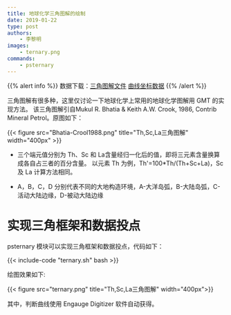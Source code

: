 ```yaml
---
title: 地球化学三角图解的绘制
date: 2019-01-22
type: post
authors:
    - 李黎明
images:
    - ternary.png
commands:
    - psternary
---
```


{{% alert info %}}
数据下载：[三角图解文件](/example/ex022/ternary.csv)
[曲线坐标数据](/example/ex022/Th-Sc-La.txt )
{{% /alert %}}

三角图解有很多种，这里仅讨论一下地球化学上常用的地球化学图解用 GMT 的实现方法。
该三角图解引自Mukul R. Bhatia & Keith A.W. Crook, 1986, Contrib Mineral Petrol。原图如下：

{{< figure src="Bhatia-Crool1988.png" title="Th,Sc,La三角图解" width="400px" >}}

- 三个端元值分别为 Th、Sc 和 La含量经归一化后的值，即将三元素含量换算成各自占三者的百分含量。
  以元素 Th 为例，Th'=100\*Th/(Th+Sc+La)，Sc 及 La 计算方法相同。

- A，B，C，D 分别代表不同的大地构造环境，A-大洋岛弧，B-大陆岛弧，C-活动大陆边缘，D-被动大陆边缘

# 实现三角框架和数据投点

psternary 模块可以实现三角框架和数据投点，代码如下：

{{< include-code "ternary.sh" bash >}}

绘图效果如下:

{{< figure src="ternary.png" title="Th,Sc,La三角图解" width="400px">}}

其中，判断曲线使用 Engauge Digitizer 软件自动获得。

